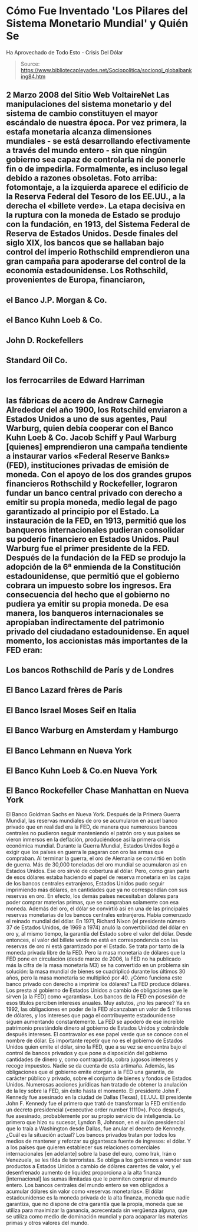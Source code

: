 # Cómo Fue Inventado 'Los Pilares del Sistema Monetario Mundial' y Quién Se 
Ha Aprovechado de Todo Esto - Crisis Del Dólar

> Source: https://www.bibliotecapleyades.net/Sociopolitica/sociopol_globalbanking84.htm

2 Marzo 2008
del Sitio Web
VoltaireNet
Las manipulaciones del sistema monetario y del sistema de cambio constituyen
el mayor escándalo de nuestra época.
Por vez primera, la estafa monetaria
alcanza dimensiones mundiales - se está desarrollando efectivamente a través
del mundo entero - sin que ningún gobierno sea capaz de controlarla ni de
ponerle fin o de impedirla.
Formalmente, es incluso legal debido a razones
obsoletas.
Foto arriba: fotomontaje,
a la izquierda aparece el edificio de la Reserva
Federal del Tesoro de los EE.UU.,
a la derecha el «billete verde».
La etapa decisiva en la ruptura con la moneda de Estado se produjo con la
fundación, en 1913, del Sistema Federal de Reserva de Estados Unidos.
Desde
finales del siglo XIX, los bancos que se hallaban bajo control del imperio
Rothschild emprendieron una gran campaña para apoderarse del control de la
economía estadounidense.
Los Rothschild, provenientes de Europa, financiaron,
-
el Banco J.P. Morgan & Co.
-
el Banco Kuhn Loeb & Co.
-
John D. Rockefellers
-
Standard Oil Co.
-
los ferrocarriles de Edward Harriman
-
las fábricas de
acero de Andrew Carnegie
Alrededor del año 1900, los Rotschild enviaron a Estados Unidos a uno de sus
agentes, Paul Warburg, quien debía cooperar con el Banco Kuhn Loeb & Co.
Jacob Schiff y Paul Warburg [quienes] emprendieron una campaña tendiente a
instaurar varios «Federal Reserve Banks» (FED), instituciones privadas de
emisión de moneda.
Con el apoyo de los dos grandes grupos financieros
Rothschild y
Rockefeller, lograron fundar un banco central privado con
derecho a emitir su propia moneda, medio legal de pago garantizado al
principio por el Estado.
La instauración de
la FED, en 1913, permitió que
los banqueros internacionales pudieran consolidar su poderío financiero en
Estados Unidos.
Paul Warburg fue el primer presidente de la FED.
Después de la fundación de la FED se produjo la adopción de la
6ª enmienda
de la Constitución estadounidense, que permitió que el gobierno cobrara un
impuesto sobre los ingresos. Era consecuencia del hecho que el gobierno no
pudiera ya emitir su propia moneda.
De esa manera, los banqueros
internacionales se apropiaban indirectamente del patrimonio privado del
ciudadano estadounidense.
En aquel momento, los accionistas más importantes
de la FED eran:
-
Los bancos Rothschild de París y de Londres
-
El Banco Lazard frères de París
-
El Banco Israel Moses Seif en Italia
-
El Banco Warburg en Amsterdam y Hamburgo
-
El Banco Lehmann en Nueva York
-
El Banco Kuhn Loeb & Co.en Nueva York
-
El Banco Rockefeller Chase Manhattan en Nueva York
-
El Banco Goldman Sachs en Nueva York.
Después de la Primera Guerra Mundial, las reservas mundiales de oro se
acumularon en aquel banco privado que en realidad era la FED, de manera que
numerosos bancos centrales no pudieron seguir manteniendo el patrón oro y
sus países se vieron inmersos en la deflación, produciéndose así la primera
crisis económica mundial.
Durante la Guerra Mundial, Estados Unidos llegó a exigir que los países en
guerra le pagaran con oro las armas que compraban. Al terminar la guerra, el
oro de Alemania se convirtió en botín de guerra. Más de 30,000 toneladas del
oro mundial se acumularon así en Estados Unidos.
Ese oro sirvió de cobertura al dólar. Pero, como gran parte de esos dólares
estaba haciendo el papel de reserva monetaria en las cajas de los bancos
centrales extranjeros, Estados Unidos pudo seguir imprimiendo más dólares,
en cantidades que ya no correspondían con sus reservas en oro.
En efecto, los demás países necesitaban dólares para poder comprar materias
primas, que se compraban solamente con esa moneda. Además del oro, el dólar
se convirtió así en una de las principales reservas monetarias de los bancos
centrales extranjeros.
Había comenzado el reinado mundial del dólar.
En 1971, Richard Nixon (el
presidente número 37 de Estados Unidos, de 1969 a 1974) anuló la
convertibilidad del dólar en oro y, al mismo tiempo, la garantía del Estado
sobre el valor del dólar. Desde entonces, el valor del billete verde no está
en correspondencia con las reservas de oro ni está garantizado por el
Estado.
Se trata por tanto de la moneda privada libre de la FED.
Pero la
masa monetaria de dólares que la FED pone en circulación (desde marzo de
2006, la FED no ha publicado más la cifra de la masa monetaria M3) se ha
convertido en un problema sin solución: la masa mundial de bienes se
cuadriplicó durante los últimos 30 años, pero la masa monetaria se
multiplicó por 40.
¿Cómo funciona este banco privado con derecho a imprimir los dólares? La FED
produce dólares. Los presta al gobierno de Estados Unidos a cambio de
obligaciones que le sirven [a la FED] como «garantías». Los bancos de la FED
en posesión de esos títulos perciben intereses anuales. Muy astutos, ¿no les
parece?
Ya en 1992, las obligaciones en poder de la FED alcanzaban un valor de 5
trillones de dólares, y los intereses que paga el contribuyente
estadounidense siguen aumentando constantemente. La FED se apoderó de ese
increíble patrimonio prestándole dinero al gobierno de Estados Unidos y
cobrándole después intereses.
El contravalor es ese papel verde que se
conoce con el nombre de dólar.
Es importante repetir que no es el gobierno de Estados Unidos quien emite el
dólar, sino la FED, que a su vez se encuentra bajo el control de bancos
privados y que pone a disposición del gobierno cantidades de dinero y, como
contrapartida, cobra jugosos intereses y recoge impuestos. Nadie se da
cuenta de esta artimaña.
Además, las obligaciones que el gobierno emite
otorgan a la FED una garantía, de carácter público y privado, sobre el
conjunto de bienes y fondos de Estados Unidos.
Numerosas acciones jurídicas
han tratado de obtener la anulación de la ley sobre la FED, sin éxito hasta
el momento.
El presidente John F. Kennedy fue asesinado en la ciudad de Dallas (Texas),
EE.UU..
El presidente John F. Kennedy fue el primero que trató de transformar la FED
emitiendo un decreto presidencial («executive order number 11110»).
Poco
después, fue asesinado, probablemente por su propio servicio de inteligencia.
Lo primero que hizo su sucesor, Lyndon B, Johnson, en el avión presidencial
que lo traía a Washington desde Dallas, fue anular el decreto de Kennedy.
¿Cuál es la situación actual?
Los bancos privados tratan por todos los
medios de mantener y reforzar su gigantesca fuente de ingresos: el dólar.
Y a los países que quieren establecer sus relaciones comerciales
internacionales [en adelante] sobre la base del euro, como Irak, Irán o
Venezuela, se les tilda de terroristas.
Se obliga a los gobiernos a vender sus productos a Estados Unidos a cambio
de dólares carentes de valor, y el desenfrenado aumento de liquidez
proporciona a la alta finanza [internacional] las sumas ilimitadas que le
permiten comprar el mundo entero.
Los bancos centrales del mundo entero se ven obligados a acumular dólares
sin valor como «reservas monetarias».
El dólar estadounidense es la moneda
privada de la alta finanza, moneda que nadie garantiza, que no dispone de
otra garantía que la propia, moneda que se utiliza para maximizar la
ganancia, acrecentada sin vergüenza alguna, que se utiliza como medio de
dominación mundial y para acaparar las materias primas y otros valores del
mundo.
